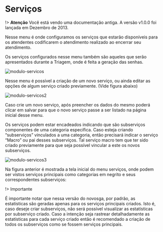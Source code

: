 # Serviços

!> **Atenção** Você está vendo uma documentação antiga. A versão v1.0.0 foi lançada em Dezembro de 2013.

Nesse menu é onde configuramos os serviços que estarão disponíveis para os atendentes codificarem o atendimento realizado ao encerrar seu atendimento.

Os serviços configurados nesse menu também são aqueles que serão apresentados durante a Triagem, onde é feita a geração das senhas.

![modulo-servicos](_images/modulo-servicos.png)

Nesse menu é possível a criação de um novo serviço, ou ainda editar as opções de algum serviço criado previamente. (Vide figura abaixo)

![modulo-servicos2](_images/modulo-servicos2.png)

Caso crie um novo serviço, após preencher os dados do mesmo poderá clicar em salvar para que o novo serviço passe a ser listado na página inicial desse menu.

Os serviços podem estar encadeados indicando que são subserviços componentes de uma categoria específica. Caso esteja criando “subserviços” vinculados a uma categoria, então precisará indicar o serviço “Macro” ou pai desses subserviços. Tal serviço macro tem que ter sido criado previamente para que seja possível vincular a este os novos subserviços.

![modulo-servicos3](_images/modulo-servicos3.png)

Na figura anterior é mostrada a tela inicial do menu serviços, onde podem ser vistos serviços principais como categorias em negrito e seus correspondentes subserviços:

!> Importante

É importante notar que nessa versão do novosga, por padrão, as estatísticas são geradas apenas para os serviços principais criados. Isto é, caso deseje criar subserviços, não será possível visualizar as estatísticas por subserviço criado. Caso a intenção seja rastrear detalhadamente as estatísticas para cada serviço criado então é recomendado a criação de todos os subserviços como se fossem serviços principais.
